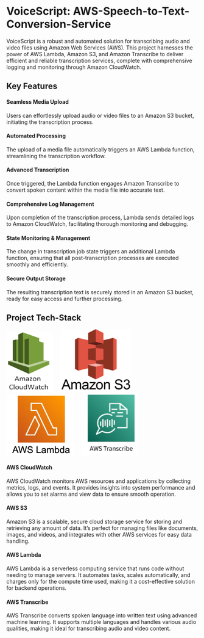 # VoiceScript: AWS-Speech-to-Text-Conversion-Service

VoiceScript is a robust and automated solution for transcribing audio and video files using Amazon Web Services (AWS). This project harnesses the power of AWS Lambda, Amazon S3, and Amazon Transcribe to deliver efficient and reliable transcription services, complete with comprehensive logging and monitoring through Amazon CloudWatch.

## Key Features

#### Seamless Media Upload
Users can effortlessly upload audio or video files to an Amazon S3 bucket, initiating the transcription process.

#### Automated Processing
The upload of a media file automatically triggers an AWS Lambda function, streamlining the transcription workflow.

#### Advanced Transcription
Once triggered, the Lambda function engages Amazon Transcribe to convert spoken content within the media file into accurate text.

#### Comprehensive Log Management
Upon completion of the transcription process, Lambda sends detailed logs to Amazon CloudWatch, facilitating thorough monitoring and debugging.

#### State Monitoring & Management
The change in transcription job state triggers an additional Lambda function, ensuring that all post-transcription processes are executed smoothly and efficiently.

#### Secure Output Storage
The resulting transcription text is securely stored in an Amazon S3 bucket, ready for easy access and further processing.
## Project Tech-Stack

![CloudWatch](Images/CloudWatch.png)&nbsp;&nbsp;&nbsp;&nbsp;
![S3 Bucket](Images/S3.png)&nbsp;&nbsp;&nbsp;&nbsp;
![Lambda](Images/Lambda.png)&nbsp;&nbsp;&nbsp;&nbsp;
![Transcribe](Images/Transcribe.png)

#### AWS CloudWatch
AWS CloudWatch monitors AWS resources and applications by collecting metrics, logs, and events. It provides insights into system performance and allows you to set alarms and view data to ensure smooth operation.

#### AWS S3
Amazon S3 is a scalable, secure cloud storage service for storing and retrieving any amount of data. It’s perfect for managing files like documents, images, and videos, and integrates with other AWS services for easy data handling.

#### AWS Lambda
AWS Lambda is a serverless computing service that runs code without needing to manage servers. It automates tasks, scales automatically, and charges only for the compute time used, making it a cost-effective solution for backend operations.


#### AWS Transcribe
AWS Transcribe converts spoken language into written text using advanced machine learning. It supports multiple languages and handles various audio qualities, making it ideal for transcribing audio and video content.